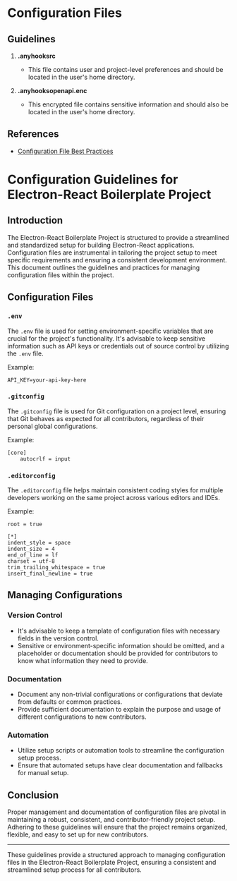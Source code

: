 # Configuration Files

## Guidelines

1. **.anyhooksrc**
    - This file contains user and project-level preferences and should be located in the user's home directory.

2. **.anyhooksopenapi.enc**
    - This encrypted file contains sensitive information and should also be located in the user's home directory.

## References
- [Configuration File Best Practices](https://12factor.net/config)


# Configuration Guidelines for Electron-React Boilerplate Project

## Introduction

The Electron-React Boilerplate Project is structured to provide a streamlined and standardized setup for building Electron-React applications. Configuration files are instrumental in tailoring the project setup to meet specific requirements and ensuring a consistent development environment. This document outlines the guidelines and practices for managing configuration files within the project.

## Configuration Files

### `.env`

The `.env` file is used for setting environment-specific variables that are crucial for the project's functionality. It's advisable to keep sensitive information such as API keys or credentials out of source control by utilizing the `.env` file.

Example:
```plaintext
API_KEY=your-api-key-here
```

### `.gitconfig`

The `.gitconfig` file is used for Git configuration on a project level, ensuring that Git behaves as expected for all contributors, regardless of their personal global configurations.

Example:
```plaintext
[core]
    autocrlf = input
```

### `.editorconfig`

The `.editorconfig` file helps maintain consistent coding styles for multiple developers working on the same project across various editors and IDEs.

Example:
```plaintext
root = true

[*]
indent_style = space
indent_size = 4
end_of_line = lf
charset = utf-8
trim_trailing_whitespace = true
insert_final_newline = true
```

## Managing Configurations

### Version Control

- It's advisable to keep a template of configuration files with necessary fields in the version control.
- Sensitive or environment-specific information should be omitted, and a placeholder or documentation should be provided for contributors to know what information they need to provide.

### Documentation

- Document any non-trivial configurations or configurations that deviate from defaults or common practices.
- Provide sufficient documentation to explain the purpose and usage of different configurations to new contributors.

### Automation

- Utilize setup scripts or automation tools to streamline the configuration setup process.
- Ensure that automated setups have clear documentation and fallbacks for manual setup.

## Conclusion

Proper management and documentation of configuration files are pivotal in maintaining a robust, consistent, and contributor-friendly project setup. Adhering to these guidelines will ensure that the project remains organized, flexible, and easy to set up for new contributors.


---

These guidelines provide a structured approach to managing configuration files in the Electron-React Boilerplate Project, ensuring a consistent and streamlined setup process for all contributors.